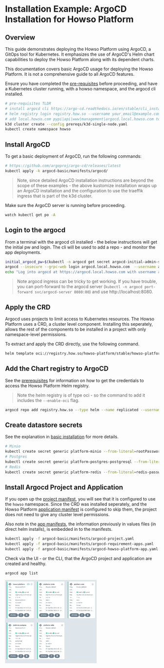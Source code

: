 # Installation Example: ArgoCD Installation for Howso Platform

## Overview

This guide demonstrates deploying the Howso Platform using ArgoCD, a GitOps tool for Kubernetes. It emphasizes the use of ArgoCD's Helm chart capabilities to deploy the Howso Platform along with its dependent charts.

This documentation covers basic ArgoCD usage for deploying the Howso Platform. It is not a comprehensive guide to all ArgoCD features.

Ensure you have completed the [pre-requisites](../prereqs/README.md) before proceeding, and have a Kubernetes cluster running, with a howso namespace, and the argocd cli installed. 

```sh
# pre-requisites TLDR
# install argocd cli https://argo-cd.readthedocs.io/en/stable/cli_installation/
# helm registry login registry.how.so --username your_email@example.com --password your_license_id 
# add local.howso.com pypi|api|www|management|argocd.local.howso.com to /etc/hosts 
k3d cluster create --config prereqs/k3d-single-node.yaml
kubectl create namespace howso
```

## Install ArgoCD

To get a basic deployment of ArgoCD, run the following commands:

```sh
# https://github.com/argoproj/argo-cd/releases/latest
kubectl apply -k argocd-basic/manifests/argocd/
```

> Note, since detailed ArgoCD installation instructions are beyond the scope of these examples - the above kustomize installation wraps up an ArgoCD installation and the configuration to use the traeffik ingress that is part of the k3d cluster. 

Make sure the ArgoCD server is running before proceeding.  
```sh
watch kubectl get po -A
```

## Login to the argocd

From a terminal with the argocd cli installed - the below instructions will get the initial pw and login.  The cli will be used to add a repo - and monitor the app deployments.

```sh
initial_argocd_pw=$(kubectl -n argocd get secret argocd-initial-admin-secret -o jsonpath="{.data.password}" | base64 -d)
argocd --insecure --grpc-web login argocd.local.howso.com  --username admin --password $initial_argocd_pw
echo "Log into argocd at https://argocd.local.howso.com with username admin and password $initial_argocd_pw"
```
> Note argocd ingress can be tricky to get working.  If you have trouble, you can port-forward to the argocd server (`kubectl -n argocd port-forward svc/argocd-server 8080:80`) and use http://localhost:8080.

## Apply the CRD

Argocd uses projects to limit access to Kubernetes resources.  The Howso Platform uses a CRD, a cluster level component.  Installing this seperately, allows the rest of the components to be installed in a project with only namespace-level permissions. 

To extract and apply the CRD directly, use the following command.
```sh
helm template oci://registry.how.so/howso-platform/stable/howso-platform --show-only templates/crds/trainee-crd.yaml | kubectl apply -f -
```


## Add the Chart registry to ArgoCD
See the [prerequisites](../prereqs/README.md#accessing-the-howso-platform-helm-registry) for information on how to get the credentials to access the Howso Platform Helm registry.

> Note the helm registry is of type oci - so the command to add it includes the `--enable-oci` flag.

```sh
argocd repo add registry.how.so --type helm --name replicated --username youremail@example.com --password <your-license-id> --enable-oci
```

## Create datastore secrets

See the explanation in [basic installation](../helm-basic/README.md#create-datastore-secrets) for more details.

```sh
# Minio
kubectl create secret generic platform-minio --from-literal=rootPassword="$(openssl rand -base64 20)" --from-literal=rootUser="$(openssl rand -base64 20)" --dry-run=client -o yaml | kubectl -n howso apply -f -
# Postgres
kubectl create secret generic platform-postgres-postgresql --from-literal=postgres-password="$(openssl rand -base64 20)" --dry-run=client -o yaml | kubectl -n howso apply -f -
# Redis
kubectl create secret generic platform-redis --from-literal=redis-password="$(openssl rand -base64 20)" --dry-run=client -o yaml | kubectl -n howso apply -f -
```


## Install Argocd Project and Application

If you open up the [project manifest](manifests/argocd-project.yaml), you will see that it is configured to use the `howso` namespace.  Since the CRD was installed seperately, and the Howso Platform [application manifest](manifests/argocd-howso-platform-app.yaml) is configured to skip them, the project does not need to give any cluster level permissions.

Also note in the [app manifests](manifests/argocd-required-apps.yaml), the information previously in values files (in direct helm installs), is embedded in to the manifests.  

```sh
kubectl apply -f argocd-basic/manifests/argocd-project.yaml
kubectl apply -f argocd-basic/manifests/argocd-requirement-apps.yaml
kubectl apply -f argocd-basic/manifests/argocd-howso-platform-app.yaml
```

Check via the UI - or the CLI, that the ArgoCD project and application are created and healthy.

```sh
argocd app list
```

<img src="../assets/argocd-success.png" width="300">
